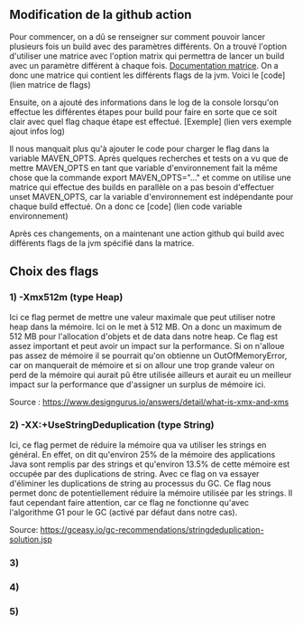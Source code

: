## Modification de la github action
Pour commencer, on a dû se renseigner sur comment pouvoir lancer plusieurs fois un build avec des paramètres différents.
On a trouvé l'option d'utiliser une matrice avec l'option matrix qui permettra de lancer un build avec un paramètre 
différent à chaque fois. [Documentation matrice](https://docs.github.com/en/actions/writing-workflows/choosing-what-your-workflow-does/running-variations-of-jobs-in-a-workflow).
On a donc une matrice qui contient les différents flags de la jvm. Voici le [code] (lien matrice de flags)

Ensuite, on a ajouté des informations dans le log de la console lorsqu'on effectue les différentes étapes pour build
pour faire en sorte que ce soit clair avec quel flag chaque étape est effectué. [Exemple] (lien vers exemple ajout infos log)

Il nous manquait plus qu'à ajouter le code pour charger le flag dans la variable MAVEN_OPTS. 
Après quelques recherches et tests on a vu que de mettre MAVEN_OPTS en tant que variable d'environnement fait la même
chose que la commande export MAVEN_OPTS="..." et comme on utilise une matrice qui effectue des builds en parallèle on a
pas besoin d'effectuer unset MAVEN_OPTS, car la variable d'environnement est indépendante pour chaque build effectué.
On a donc ce [code] (lien code variable environnement)

Après ces changements, on a maintenant une action github qui build avec différents flags de la jvm spécifié dans la 
matrice.

## Choix des flags
### 1) -Xmx512m (type Heap)
Ici ce flag permet de mettre une valeur maximale que peut utiliser notre heap dans la mémoire. Ici on le met à 512 MB.
On a donc un maximum de 512 MB pour l'allocation d'objets et de data dans notre heap. Ce flag est assez important et
peut avoir un impact sur la performance. Si on n'alloue pas assez de mémoire il se pourrait qu'on obtienne un 
OutOfMemoryError, car on manquerait de mémoire et si on allour une trop grande valeur on perd de la mémoire qui aurait
pû être utilisée ailleurs et aurait eu un meilleur impact sur la performance que d'assigner un surplus de mémoire ici.

Source : https://www.designgurus.io/answers/detail/what-is-xmx-and-xms

### 2) -XX:+UseStringDeduplication (type String)
Ici, ce flag permet de réduire la mémoire qua va utiliser les strings en général. En effet, on dit qu'environ 25% de la
mémoire des applications Java sont remplis par des strings et qu'environ 13.5% de cette mémoire est occupée par des
duplications de string. Avec ce flag on va essayer d'éliminer les duplications de string au processus du GC. Ce flag nous
permet donc de potentiellement réduire la mémoire utilisée par les strings. Il faut cependant faire attention, car ce flag
ne fonctionne qu'avec l'algorithme G1 pour le GC (activé par défaut dans notre cas).

Source: https://gceasy.io/gc-recommendations/stringdeduplication-solution.jsp

### 3) 
### 4)
### 5)